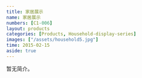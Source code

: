 ```yaml
---
title: 家居展示
name: 家居展示
numbers: [C1-006]
layout: products
categories: [Products, Household-display-series]
images: ["/assets/household5.jpg"]
time: 2015-02-15
aside: true
---
```


暂无简介。
